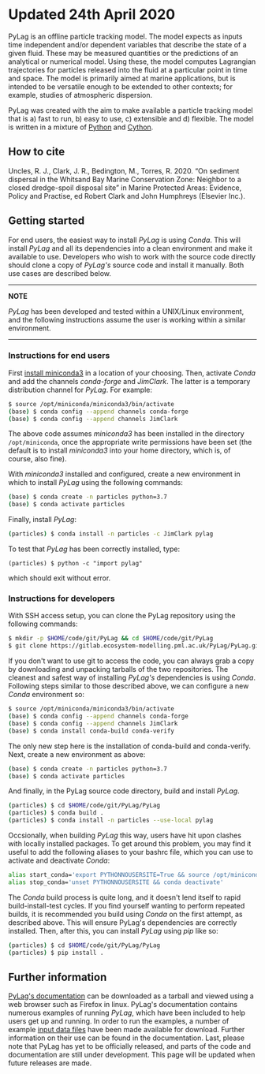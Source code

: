 # Updated 24th April 2020

PyLag is an offline particle tracking model. The model expects as inputs time independent and/or dependent variables that describe the state of a given fluid. These may be measured quantities or the predictions of an analytical or numerical model. Using these, the model computes Lagrangian trajectories for particles released into the fluid at a particular point in time and space. The model is primarily aimed at marine applications, but is intended to be versatile enough to be extended to other contexts; for example, studies of atmospheric dispersion.

PyLag was created with the aim to make available a particle tracking model that is a) fast to run, b) easy to use, c) extensible and d) flexible. The model is written in a mixture of [Python](http://www.python.org) and [Cython](http://www.cython.org).

## How to cite

Uncles, R. J., Clark, J. R., Bedington, M., Torres, R. 2020. “On sediment dispersal in the Whitsand Bay Marine Conservation Zone: Neighbor to a closed dredge-spoil disposal site” in Marine Protected Areas: Evidence, Policy and Practise, ed Robert Clark and John Humphreys (Elsevier Inc.).

## Getting started

For end users, the easiest way to install *PyLag* is using *Conda*. This will install *PyLag* and all its dependencies into a clean environment and make it available to use. Developers who wish to work with the source code directly should clone a copy of *PyLag's* source code and install it manually. Both use cases are described below.

---
**NOTE**

*PyLag* has been developed and tested within a UNIX/Linux environment, and the following instructions assume the user is working within a similar environment.

---

### Instructions for end users

First [install miniconda3](https://conda.io/projects/conda/en/latest/user-guide/install/linux.html) in a location of your choosing. Then, activate *Conda* and add the channels *conda-forge* and *JimClark*. The latter is a temporary distribution channel for *PyLag*. For example:

```bash
$ source /opt/miniconda/miniconda3/bin/activate
(base) $ conda config --append channels conda-forge
(base) $ conda config --append channels JimClark
```

The above code assumes *miniconda3* has been installed in the directory `/opt/miniconda`, once the appropriate write permissions have been set (the default is to install *miniconda3* into your home directory, which is, of course, also fine).

With *miniconda3* installed and configured, create a new environment in which to install *PyLag* using the following commands:

```bash
(base) $ conda create -n particles python=3.7
(base) $ conda activate particles
```

Finally, install *PyLag*:

```bash
(particles) $ conda install -n particles -c JimClark pylag
```

To test that *PyLag* has been correctly installed, type:

```
(particles) $ python -c "import pylag"
```

which should exit without error.

### Instructions for developers

With SSH access setup, you can clone the PyLag repository using the following commands:

```bash
$ mkdir -p $HOME/code/git/PyLag && cd $HOME/code/git/PyLag
$ git clone https://gitlab.ecosystem-modelling.pml.ac.uk/PyLag/PyLag.git>
```

If you don't want to use git to access the code, you can always grab a copy by downloading and unpacking tarballs of the two repositories. The cleanest and safest way of installing *PyLag's* dependencies is using *Conda*. Following steps similar to those described above, we can configure a new *Conda* environment so:

```bash
$ source /opt/miniconda/miniconda3/bin/activate
(base) $ conda config --append channels conda-forge
(base) $ conda config --append channels JimClark
(base) $ conda install conda-build conda-verify
```

The only new step here is the installation of conda-build and conda-verify. Next, create a new environment as above:

```bash
(base) $ conda create -n particles python=3.7
(base) $ conda activate particles
```

And finally, in the PyLag source code directory, build and install *PyLag*.

```bash
(particles) $ cd $HOME/code/git/PyLag/PyLag
(particles) $ conda build .
(particles) $ conda install -n particles --use-local pylag
```

Occsionally, when building *PyLag* this way, users have hit upon clashes with locally installed packages. To get around this problem, you may find it useful to add the following aliases to your bashrc file, which you can use to activate and deactivate *Conda*:

```bash
alias start_conda='export PYTHONNOUSERSITE=True && source /opt/miniconda/miniconda3/bin/activate'
alias stop_conda='unset PYTHONNOUSERSITE && conda deactivate'
```

The *Conda* build process is quite long, and it doesn't lend itself to rapid build-install-test cycles. If you find yourself wanting to perform repeated builds, it is recommended you build using *Conda* on the first attempt, as described above. This will ensure PyLag's dependencies are correctly installed. Then, after this, you can install *PyLag* using *pip* like so:

```bash
(particles) $ cd $HOME/code/git/PyLag/PyLag
(particles) $ pip install .
```

## Further information

[PyLag's documentation](https://drive.google.com/open?id=1Qp5Z_IihcHRpbehDyWfaCofrJ84lJDig) can be downloaded as a tarball and viewed using a web browser such as Firefox in linux. PyLag's documentation contains numerous examples of running *PyLag*, which have been included to help users get up and running. In order to run the examples, a number of example [input data files](https://drive.google.com/open?id=15UX7Y9JnuLpnPAz700mzmzd917nTClxR) have been made available for download. Further information on their use can be found in the documentation. Last, please note that PyLag has yet to be officially released, and parts of the code and documentation are still under development. This page will be updated when future releases are made.
